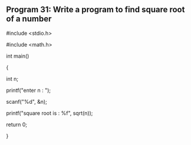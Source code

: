 ## Program 31: Write a program to find square root of a number

#include <stdio.h>

#include <math.h>

int main() 

{

int n;

printf("enter n : ");

scanf("%d", &n);

printf("square root is : %f", sqrt(n));

return 0;

}
